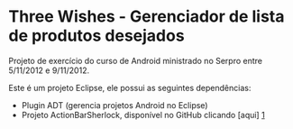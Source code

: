 Three Wishes - Gerenciador de lista de produtos desejados
=========================================================

Projeto de exercício do curso de Android ministrado no Serpro
entre 5/11/2012 e 9/11/2012.

Este é um projeto Eclipse, ele possui as seguintes dependências:
 - Plugin ADT (gerencia projetos Android no Eclipse)
 - Projeto ActionBarSherlock, disponível no GitHub clicando [aqui] [1]


 [1]: https://github.com/Dancovich/action-bar-sherlock.git

